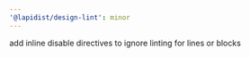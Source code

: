```yaml
---
'@lapidist/design-lint': minor
---
```


add inline disable directives to ignore linting for lines or blocks
